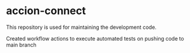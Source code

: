 # accion-connect
This repository is used for maintaining the development code.

Created workflow actions to execute automated tests on pushing code to main branch
